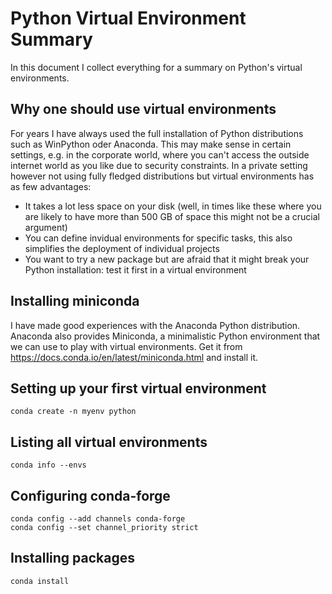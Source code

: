 # Python Virtual Environment Summary

In this document I collect everything for a summary on Python's virtual environments.


## Why one should use virtual environments

For years I have always used the full installation of Python distributions such as WinPython oder Anaconda. This may make sense in certain settings, e.g. in the corporate world, where you can't access the outside internet world as you like due to security constraints. In a private setting however not using fully fledged distributions but virtual environments has as few advantages:

* It takes a lot less space on your disk (well, in times like these where you are likely to have more than 500 GB of space this might not be a crucial argument)
* You can define invidual environments for specific tasks, this also simplifies the deployment of individual projects
* You want to try a new package but are afraid that it might break your Python installation: test it first in a virtual environment

## Installing miniconda

I have made good experiences with the Anaconda Python distribution. Anaconda also provides Miniconda, a minimalistic Python environment that we can use to play with virtual environments. Get it from https://docs.conda.io/en/latest/miniconda.html and install it.


## Setting up your first virtual environment

```
conda create -n myenv python
```


## Listing all virtual environments

``
conda info --envs
``

## Configuring conda-forge

```
conda config --add channels conda-forge
conda config --set channel_priority strict 
```

## Installing packages

```
conda install 
```